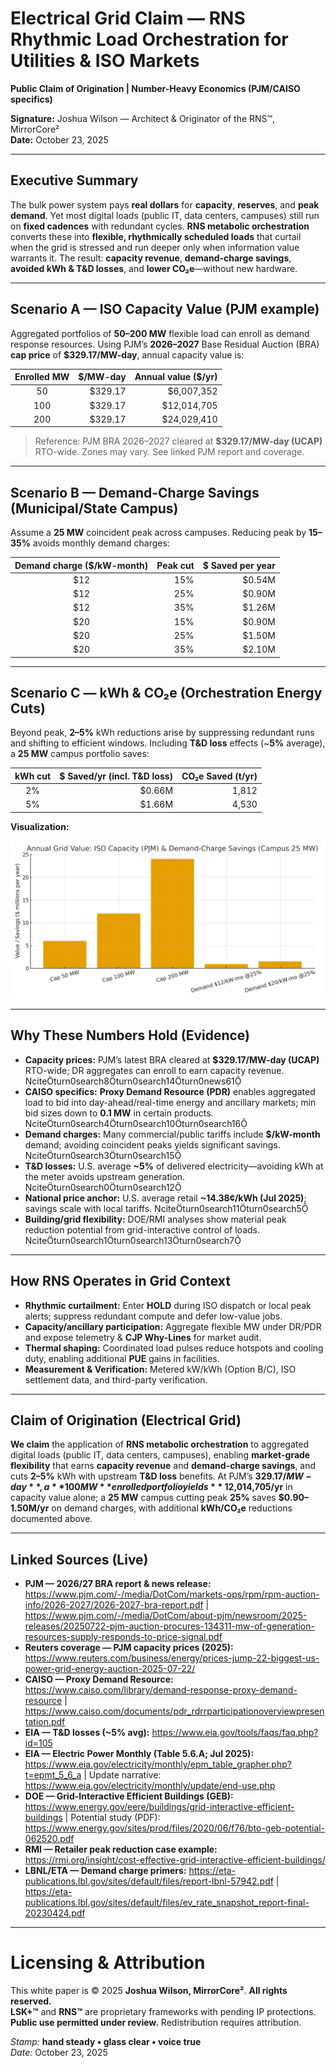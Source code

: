 # Electrical Grid Claim — RNS Rhythmic Load Orchestration for Utilities & ISO Markets  
**Public Claim of Origination | Number-Heavy Economics (PJM/CAISO specifics)**

**Signature:** Joshua Wilson — Architect & Originator of the RNS™, MirrorCore²  
**Date:** October 23, 2025

---

## Executive Summary

The bulk power system pays **real dollars** for **capacity**, **reserves**, and **peak demand**. Yet most digital loads (public IT, data centers, campuses) still run on **fixed cadences** with redundant cycles. **RNS metabolic orchestration** converts these into **flexible, rhythmically scheduled loads** that curtail when the grid is stressed and run deeper only when information value warrants it. The result: **capacity revenue**, **demand-charge savings**, **avoided kWh & T&D losses**, and **lower CO₂e**—without new hardware.

---

## Scenario A — ISO Capacity Value (PJM example)

Aggregated portfolios of **50–200 MW** flexible load can enroll as demand response resources. Using PJM’s **2026–2027** Base Residual Auction (BRA) **cap price** of **$329.17/MW-day**, annual capacity value is:

| Enrolled MW | $/MW-day | Annual value ($/yr) |
|:--:|--:|--:|
| 50 | $329.17 | $6,007,352 |
| 100 | $329.17 | $12,014,705 |
| 200 | $329.17 | $24,029,410 |

> Reference: PJM BRA 2026–2027 cleared at **$329.17/MW-day (UCAP)** RTO-wide. Zones may vary. See linked PJM report and coverage.

---

## Scenario B — Demand-Charge Savings (Municipal/State Campus)

Assume a **25 MW** coincident peak across campuses. Reducing peak by **15–35%** avoids monthly demand charges:

| Demand charge ($/kW-month) | Peak cut | $ Saved per year |
|:--:|--:|--:|
| $12 | 15% | $0.54M |
| $12 | 25% | $0.90M |
| $12 | 35% | $1.26M |
| $20 | 15% | $0.90M |
| $20 | 25% | $1.50M |
| $20 | 35% | $2.10M |

---

## Scenario C — kWh & CO₂e (Orchestration Energy Cuts)

Beyond peak, **2–5%** kWh reductions arise by suppressing redundant runs and shifting to efficient windows. Including **T&D loss** effects (~**5%** average), a **25 MW** campus portfolio saves:

| kWh cut | $ Saved/yr (incl. T&D loss) | CO₂e Saved (t/yr) |
|:--:|--:|--:|
| 2% | $0.66M | 1,812 |
| 5% | $1.66M | 4,530 |

**Visualization:**

![Grid Value & Savings](./Electrical_Grid_RNS_Value.png)

---

## Why These Numbers Hold (Evidence)

- **Capacity prices:** PJM’s latest BRA cleared at **$329.17/MW-day (UCAP)** RTO-wide; DR aggregates can enroll to earn capacity revenue. citeturn0search8turn0search14turn0news61  
- **CAISO specifics:** **Proxy Demand Resource (PDR)** enables aggregated load to bid into day-ahead/real-time energy and ancillary markets; min bid sizes down to **0.1 MW** in certain products. citeturn0search4turn0search10turn0search16  
- **Demand charges:** Many commercial/public tariffs include **$/kW-month** demand; avoiding coincident peaks yields significant savings. citeturn0search3turn0search15  
- **T&D losses:** U.S. average **~5%** of delivered electricity—avoiding kWh at the meter avoids upstream generation. citeturn0search0turn0search12  
- **National price anchor:** U.S. average retail **~14.38¢/kWh (Jul 2025)**; savings scale with local tariffs. citeturn0search11turn0search5  
- **Building/grid flexibility:** DOE/RMI analyses show material peak reduction potential from grid-interactive control of loads. citeturn0search1turn0search13turn0search7

---

## How RNS Operates in Grid Context

- **Rhythmic curtailment:** Enter **HOLD** during ISO dispatch or local peak alerts; suppress redundant compute and defer low-value jobs.  
- **Capacity/ancillary participation:** Aggregate flexible MW under DR/PDR and expose telemetry & **CJP Why-Lines** for market audit.  
- **Thermal shaping:** Coordinated load pulses reduce hotspots and cooling duty, enabling additional **PUE** gains in facilities.  
- **Measurement & Verification:** Metered kW/kWh (Option B/C), ISO settlement data, and third-party verification.

---

## Claim of Origination (Electrical Grid)

**We claim** the application of **RNS metabolic orchestration** to aggregated digital loads (public IT, data centers, campuses), enabling **market-grade flexibility** that earns **capacity revenue** and **demand-charge savings**, and cuts **2–5%** kWh with upstream **T&D loss** benefits. At PJM’s **$329.17/MW-day**, a **100 MW** enrolled portfolio yields **~$12,014,705/yr** in capacity value alone; a **25 MW** campus cutting peak **25%** saves **$0.90–1.50M/yr** on demand charges, with additional **kWh/CO₂e** reductions documented above.

---

## Linked Sources (Live)

- **PJM — 2026/27 BRA report & news release:** https://www.pjm.com/-/media/DotCom/markets-ops/rpm/rpm-auction-info/2026-2027/2026-2027-bra-report.pdf  |  https://www.pjm.com/-/media/DotCom/about-pjm/newsroom/2025-releases/20250722-pjm-auction-procures-134311-mw-of-generation-resources-supply-responds-to-price-signal.pdf  
- **Reuters coverage — PJM capacity prices (2025):** https://www.reuters.com/business/energy/prices-jump-22-biggest-us-power-grid-energy-auction-2025-07-22/  
- **CAISO — Proxy Demand Resource:** https://www.caiso.com/library/demand-response-proxy-demand-resource  |  https://www.caiso.com/documents/pdr_rdrrparticipationoverviewpresentation.pdf  
- **EIA — T&D losses (~5% avg):** https://www.eia.gov/tools/faqs/faq.php?id=105  
- **EIA — Electric Power Monthly (Table 5.6.A; Jul 2025):** https://www.eia.gov/electricity/monthly/epm_table_grapher.php?t=epmt_5_6_a  |  Update narrative: https://www.eia.gov/electricity/monthly/update/end-use.php  
- **DOE — Grid-Interactive Efficient Buildings (GEB):** https://www.energy.gov/eere/buildings/grid-interactive-efficient-buildings  |  Potential study (PDF): https://www.energy.gov/sites/prod/files/2020/06/f76/bto-geb-potential-062520.pdf  
- **RMI — Retailer peak reduction case example:** https://rmi.org/insight/cost-effective-grid-interactive-efficient-buildings/  
- **LBNL/ETA — Demand charge primers:** https://eta-publications.lbl.gov/sites/default/files/report-lbnl-57942.pdf  |  https://eta-publications.lbl.gov/sites/default/files/ev_rate_snapshot_report-final-20230424.pdf

---

# Licensing & Attribution

This white paper is © 2025 **Joshua Wilson, MirrorCore²**. **All rights reserved.**  
**LSK+™** and **RNS™** are proprietary frameworks with pending IP protections.  
**Public use permitted under review.** Redistribution requires attribution.

*Stamp:* **hand steady • glass clear • voice true**  
*Date:* October 23, 2025
